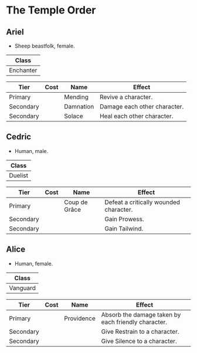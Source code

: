 # The Temple Order

## Ariel

  - Sheep beastfolk, female.

| Class     |
| --------- |
| Enchanter |

| Tier      | Cost | Name      | Effect                       |
| --------- | :--: | --------- | ---------------------------- |
| Primary   |      | Mending   | Revive a character.          |
| Secondary |      | Damnation | Damage each other character. |
| Secondary |      | Solace    | Heal each other character.   |

## Cedric

  - Human, male.

| Class   |
| ------- |
| Duelist |

| Tier      | Cost | Name          | Effect                                 |
| --------- | :--: | ------------- | -------------------------------------- |
| Primary   |      | Coup de Grâce | Defeat a critically wounded character. |
| Secondary |      |               | Gain Prowess.                          |
| Secondary |      |               | Gain Tailwind.                         |

## Alice

  - Human, female.

| Class    |
| -------- |
| Vanguard |

| Tier      | Cost | Name       | Effect                                              |
| --------- | :--: | ---------- | --------------------------------------------------- |
| Primary   |      | Providence | Absorb the damage taken by each friendly character. |
| Secondary |      |            | Give Restrain to a character.                       |
| Secondary |      |            | Give Silence to a character.                        |
